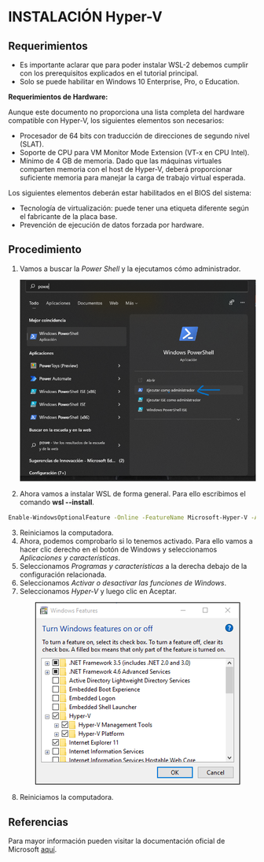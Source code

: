# INSTALACIÓN Hyper-V
## Requerimientos
* Es importante aclarar que para poder instalar WSL-2 debemos cumplir con los prerequisitos explicados en el tutorial principal.
* Solo se puede habilitar en Windows 10 Enterprise, Pro, o Education.

**Requerimientos de Hardware:**

Aunque este documento no proporciona una lista completa del hardware compatible con Hyper-V, los siguientes elementos son necesarios:
* Procesador de 64 bits con traducción de direcciones de segundo nivel (SLAT).
* Soporte de CPU para VM Monitor Mode Extension (VT-x en CPU Intel).
* Mínimo de 4 GB de memoria. Dado que las máquinas virtuales comparten memoria con el host de Hyper-V, deberá proporcionar suficiente memoria para manejar la carga de trabajo virtual esperada.

Los siguientes elementos deberán estar habilitados en el BIOS del sistema:

* Tecnología de virtualización: puede tener una etiqueta diferente según el fabricante de la placa base.
* Prevención de ejecución de datos forzada por hardware.

## Procedimiento

1. Vamos a buscar la *Power Shell* y la ejecutamos cómo administrador. 
   <p align="center">
    <img src="./images/shell.png" />
   </p>
   
2. Ahora vamos a instalar WSL de forma general. Para ello escribimos el comando **wsl --install**.

  ```bash
  Enable-WindowsOptionalFeature -Online -FeatureName Microsoft-Hyper-V -All
  ```
3. Reiniciamos la computadora.
4. Ahora, podemos comprobarlo si lo tenemos activado. Para ello vamos a hacer clic derecho en el botón de Windows y seleccionamos *Aplicaciones y características*.
5. Seleccionamos *Programas y características* a la derecha debajo de la configuración relacionada.
6. Seleccionamos *Activar o desactivar las funciones de Windows*.
7. Seleccionamos *Hyper-V* y luego clic en Aceptar.
   <p align="center">
    <img src="./images/hyperv.png" />
   </p> 
8. Reiniciamos la computadora.

## Referencias
Para mayor información pueden visitar la documentación oficial de Microsoft [aquí](https://docs.microsoft.com/en-us/virtualization/hyper-v-on-windows/quick-start/enable-hyper-v).
